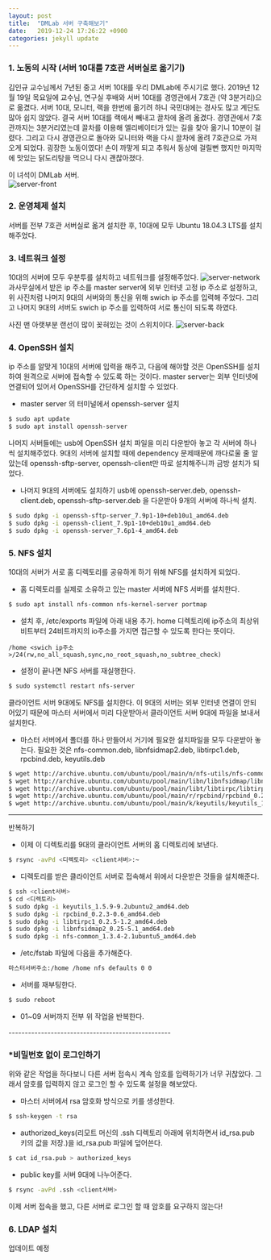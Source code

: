 ```yaml
---
layout: post
title:  "DMLab 서버 구축해보기"
date:   2019-12-24 17:26:22 +0900
categories: jekyll update
---
```


### 1. 노동의 시작 (서버 10대를 7호관 서버실로 옮기기)
김인규 교수님께서 7년된 중고 서버 10대를 우리 DMLab에 주시기로 했다. 
2019년 12월 19일 목요일에 교수님, 연구실 후배와 서버 10대를 경영관에서 7호관 (약 3분거리)으로 옮겼다. 서버 10대, 모니터, 랙을 한번에 옮기려 하니 국민대에는 경사도 많고 계단도 많아 쉽지 않았다. 결국 서버 10대를 랙에서 빼내고 끌차에 올려 옮겼다. 경영관에서 7호관까지는 3분거리였는데 끌차를 이용해 엘리베이터가 있는 길을 찾아 옮기니 10분이 걸렸다. 그리고 다시 경영관으로 돌아와 모니터와 랙을 다시 끌차에 올려 7호관으로 가져오게 되었다. 굉장한 노동이였다! 손이 까맣게 되고 추워서 동상에 걸릴뻔 했지만 마지막에 맛있는 닭도리탕을 먹으니 다시 괜찮아졌다.

이 녀석이 DMLab 서버.<br />
![server-front](https://github.com/dongchime/dongchime.github.io/blob/master/assets/img/front.jpg?raw=true)   

### 2. 운영체제 설치
서버를 전부 7호관 서버실로 옮겨 설치한 후, 10대에 모두 Ubuntu 18.04.3 LTS를 설치해주었다.

### 3. 네트워크 설정
10대의 서버에 모두 우분투를 설치하고 네트워크를 설정해주었다.
![server-network](https://github.com/dongchime/dongchime.github.io/blob/master/assets/img/network.jpg?raw=true) <br />
과사무실에서 받은 ip 주소를 master server에 외부 인터넷 고정 ip 주소로 설정하고, 위 사진처럼 나머지 9대의 서버와의 통신을 위해 swich ip 주소를 입력해 주었다. 그리고 나머지 9대의 서버도 swich ip 주소를 입력하여 서로 통신이 되도록 하였다. 

사진 맨 아랫부분 랜선이 많이 꽂혀있는 것이 스위치이다.
![server-back](https://github.com/dongchime/dongchime.github.io/blob/master/assets/img/back.jpg?raw=true)

### 4. OpenSSH 설치
ip 주소를 알맞게 10대의 서버에 입력을 해주고, 다음에 해야할 것은 OpenSSH를 설치하여 원격으로 서버에 접속할 수 있도록 하는 것이다. master server는 외부 인터넷에 연결되어 있어서 OpenSSH를 간단하게 설치할 수 있었다.
- master server 의 터미널에서 openssh-server 설치
```bash
$ sudo apt update
$ sudo apt install openssh-server
```

나머지 서버들에는 usb에 OpenSSH 설치 파일을 미리 다운받아 놓고 각 서버에 하나씩 설치해주었다. 9대의 서버에 설치할 때에 dependency 문제때문에 까다로울 줄 알았는데 openssh-sftp-server, openssh-client만 따로 설치해주니까 금방 설치가 되었다.
- 나머지 9대의 서버에도 설치하기
usb에 openssh-server.deb, openssh-client.deb, openssh-sftp-server.deb 을 다운받아 9개의 서버에 하나씩 설치.
```bash
$ sudo dpkg -i openssh-sftp-server_7.9p1-10+deb10u1_amd64.deb
$ sudo dpkg -i openssh-client_7.9p1-10+deb10u1_amd64.deb
$ sudo dpkg -i openssh-server_7.6p1-4_amd64.deb
```

### 5. NFS 설치
10대의 서버가 서로 홈 디렉토리를 공유하게 하기 위해 NFS를 설치하게 되었다. 
- 홈 디렉토리를 실제로 소유하고 있는 master 서버에 NFS 서버를 설치한다. 
```bash
$ sudo apt install nfs-common nfs-kernel-server portmap
```

- 설치 후, /etc/exports 파일에 아래 내용 추가.
home 디렉토리에 ip주소의 최상위비트부터 24비트까지의 io주소를 가지면 접근할 수 있도록 한다는 뜻이다.
```
/home <swich ip주소>/24(rw,no_all_squash,sync,no_root_squash,no_subtree_check)
```

- 설정이 끝나면 NFS 서버를 재실행한다.
```bash
$ sudo systemctl restart nfs-server
```

클라이언트 서버 9대에도 NFS를 설치한다. 이 9대의 서버는 외부 인터넷 연결이 안되어있기 때문에 마스터 서버에서 미리 다운받아서 클라이언트 서버 9대에 파일을 보내서 설치한다.

- 마스터 서버에서 폴더를 하나 만들어서 거기에 필요한 설치파일을 모두 다운받아 놓는다.
필요한 것은 nfs-common.deb, libnfsidmap2.deb, libtirpc1.deb, rpcbind.deb, keyutils.deb
```bash
$ wget http://archive.ubuntu.com/ubuntu/pool/main/n/nfs-utils/nfs-common_1.3.4-2.1ubuntu5_amd64.deb
$ wget http://archive.ubuntu.com/ubuntu/pool/main/libn/libnfsidmap/libnfsidmap2_0.25-5.1_amd64.deb
$ wget http://archive.ubuntu.com/ubuntu/pool/main/libt/libtirpc/libtirpc1_0.2.5-1.2_amd64.deb
$ wget http://archive.ubuntu.com/ubuntu/pool/main/r/rpcbind/rpcbind_0.2.3-0.6_amd64.deb
$ wget http://archive.ubuntu.com/ubuntu/pool/main/k/keyutils/keyutils_1.5.9-9.2ubuntu2_amd64.deb
```

---------------------------------------------------
반복하기 

- 이제 이 디렉토리를 9대의 클라이언트 서버의 홈 디렉토리에 보낸다. 
```bash
$ rsync -avPd <디렉토리> <client서버>:~
```

- 디렉토리를 받은 클라이언트 서버로 접속해서 위에서 다운받은 것들을 설치해준다.
```bash
$ ssh <client서버>
$ cd <디렉토리>
$ sudo dpkg -i keyutils_1.5.9-9.2ubuntu2_amd64.deb
$ sudo dpkg -i rpcbind_0.2.3-0.6_amd64.deb
$ sudo dpkg -i libtirpc1_0.2.5-1.2_amd64.deb
$ sudo dpkg -i libnfsidmap2_0.25-5.1_amd64.deb
$ sudo dpkg -i nfs-common_1.3.4-2.1ubuntu5_amd64.deb
```

- /etc/fstab 파일에 다음을 추가해준다.
```bash 
마스터서버주소:/home /home nfs defaults 0 0
```

- 서버를 재부팅한다.
```bash
$ sudo reboot
```

- 01~09 서버까지 전부 위 작업을 반복한다.

--------------------------------------------------<br />

### *비밀번호 없이 로그인하기
위와 같은 작업을 하다보니 다른 서버 접속시 계속 암호를 입력하기가 너무 귀찮았다. 그래서 암호를 입력하지 않고 로그인 할 수 있도록 설정을 해보았다. 

- 마스터 서버에서 rsa 암호화 방식으로 키를 생성한다.
```bash
$ ssh-keygen -t rsa
```

- authorized_keys(리모트 머신의 .ssh 디렉토리 아래에 위치하면서 id_rsa.pub 키의 값을 저장.)을 id_rsa.pub 파일에 덮어쓴다.
```bash
$ cat id_rsa.pub > authorized_keys 
```

- public key를 서버 9대에 나누어준다. 
```bash
$ rsync -avPd .ssh <client서버>
```

이제 서버 접속을 했고, 다른 서버로 로그인 할 때 암호를 요구하지 않는다!

### 6. LDAP 설치 
업데이트 예정

